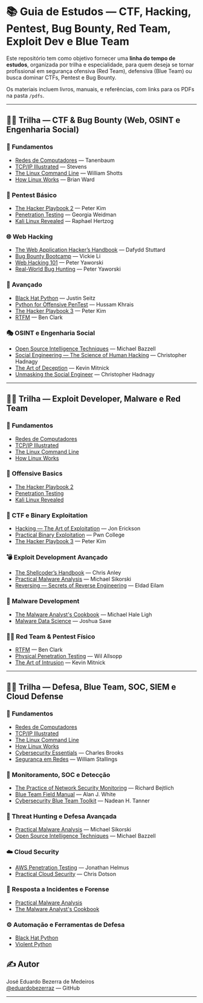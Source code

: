 # 📚 Guia de Estudos — CTF, Hacking, Pentest, Bug Bounty, Red Team, Exploit Dev e Blue Team

Este repositório tem como objetivo fornecer uma **linha do tempo de estudos**, organizada por trilha e especialidade, para quem deseja se tornar profissional em segurança ofensiva (Red Team), defensiva (Blue Team) ou busca dominar CTFs, Pentest e Bug Bounty.

Os materiais incluem livros, manuais, e referências, com links para os PDFs na pasta `/pdfs`.

---

## 🏴‍☠️ Trilha — CTF & Bug Bounty (Web, OSINT e Engenharia Social)

### 🔰 Fundamentos
- [Redes de Computadores](./pdfs/Redes_de_Computadores_-_Andrew_Tanenbaum.pdf) — Tanenbaum
- <a href="https://www.r-5.org/files/books/computers/internals/net/Richard_Stevens-TCP-IP_Illustrated-EN.pdf" target="_blank">TCP/IP Illustrated</a> — Stevens
- [The Linux Command Line](./pdfs/The_Linux_Command_Line_-_William_Shotts.pdf) — William Shotts  
- [How Linux Works](./pdfs/How_Linux_Works_-_Brian_Ward.pdf) — Brian Ward  

### 🚀 Pentest Básico
- [The Hacker Playbook 2](./pdfs/The_Hacker_Playbook_2_-_Peter_Kim.pdf) — Peter Kim  
- [Penetration Testing](./pdfs/Penetration_Testing_-_Georgia_Weidman.pdf) — Georgia Weidman  
- [Kali Linux Revealed](./pdfs/Kali_Linux_Revealed_-_Raphael_Hertzog.pdf) — Raphael Hertzog  

### 🌐 Web Hacking
- [The Web Application Hacker’s Handbook](./pdfs/The_Web_Application_Hackers_Handbook_-_Dafydd_Stuttard.pdf) — Dafydd Stuttard  
- [Bug Bounty Bootcamp](./pdfs/Bug_Bounty_Bootcamp_-_Vickie_Li.pdf) — Vickie Li  
- [Web Hacking 101](./pdfs/Web_Hacking_101_-_Peter_Yaworski.pdf) — Peter Yaworski  
- [Real-World Bug Hunting](./pdfs/Real_World_Bug_Hunting_-_Peter_Yaworski.pdf) — Peter Yaworski  

### 🧠 Avançado
- [Black Hat Python](./pdfs/Black_Hat_Python_-_Justin_Seitz.pdf) — Justin Seitz  
- [Python for Offensive PenTest](./pdfs/Python_for_Offensive_PenTest_-_Hussam_Khrais.pdf) — Hussam Khrais  
- [The Hacker Playbook 3](./pdfs/The_Hacker_Playbook_3_-_Peter_Kim.pdf) — Peter Kim  
- [RTFM](./pdfs/RTFM_-_Red_Team_Field_Manual.pdf) — Ben Clark

### 🎭 OSINT e Engenharia Social
- [Open Source Intelligence Techniques](./pdfs/Open_Source_Intelligence_Techniques_-_Michael_Bazzell.pdf) — Michael Bazzell  
- [Social Engineering — The Science of Human Hacking](./pdfs/Social_Engineering_-_The_Science_of_Human_Hacking_-_Christopher_Hadnagy.pdf) — Christopher Hadnagy  
- [The Art of Deception](./pdfs/The_Art_of_Deception_-_Kevin_Mitnick.pdf) — Kevin Mitnick  
- [Unmasking the Social Engineer](./pdfs/Unmasking_the_Social_Engineer_-_Christopher_Hadnagy.pdf) — Christopher Hadnagy   

---

## 🏴‍☠️ Trilha — Exploit Developer, Malware e Red Team

### 🔰 Fundamentos
- [Redes de Computadores](./pdfs/Redes_de_Computadores_-_Andrew_Tanenbaum.pdf)  
- [TCP/IP Illustrated](./pdfs/TCP-IP_Illustrated_Volume_1_-_Richard_Stevens.pdf)  
- [The Linux Command Line](./pdfs/The_Linux_Command_Line_-_William_Shotts.pdf)  
- [How Linux Works](./pdfs/How_Linux_Works_-_Brian_Ward.pdf)  

### 🚀 Offensive Basics
- [The Hacker Playbook 2](./pdfs/The_Hacker_Playbook_2_-_Peter_Kim.pdf)  
- [Penetration Testing](./pdfs/Penetration_Testing_-_Georgia_Weidman.pdf)  
- [Kali Linux Revealed](./pdfs/Kali_Linux_Revealed_-_Raphael_Hertzog.pdf)  

### 🏴 CTF e Binary Exploitation
- [Hacking — The Art of Exploitation](./pdfs/Hacking_The_Art_of_Exploitation_-_Jon_Erickson.pdf) — Jon Erickson  
- [Practical Binary Exploitation](./pdfs/Practical_Binary_Exploitation_-_Pwn_College.pdf) — Pwn College  
- [The Hacker Playbook 3](./pdfs/The_Hacker_Playbook_3_-_Peter_Kim.pdf) — Peter Kim  

### 💣 Exploit Development Avançado
- [The Shellcoder’s Handbook](./pdfs/The_Shellcoders_Handbook_-_Chris_Anley.pdf) — Chris Anley  
- [Practical Malware Analysis](./pdfs/Practical_Malware_Analysis_-_Michael_Sikorski.pdf) — Michael Sikorski  
- [Reversing — Secrets of Reverse Engineering](./pdfs/Reversing_Secrets_of_Reverse_Engineering_-_Eldad_Eilam.pdf) — Eldad Eilam  

### 🐍 Malware Development
- [The Malware Analyst's Cookbook](./pdfs/The_Malware_Analysts_Cookbook_-_Michael_Hale_Ligh.pdf) — Michael Hale Ligh  
- [Malware Data Science](./pdfs/Malware_Data_Science_-_Joshua_Saxe.pdf) — Joshua Saxe  

### 🏴‍☠️ Red Team & Pentest Físico
- [RTFM](./pdfs/RTFM_-_Red_Team_Field_Manual.pdf) — Ben Clark  
- [Physical Penetration Testing](./pdfs/Physical_Penetration_Testing_-_Wil_Allsopp.pdf) — Wil Allsopp  
- [The Art of Intrusion](./pdfs/The_Art_of_Intrusion_-_Kevin_Mitnick.pdf) — Kevin Mitnick  

---

## 🏴‍☠️ Trilha — Defesa, Blue Team, SOC, SIEM e Cloud Defense

### 🔰 Fundamentos
- [Redes de Computadores](./pdfs/Redes_de_Computadores_-_Andrew_Tanenbaum.pdf)  
- [TCP/IP Illustrated](./pdfs/TCP-IP_Illustrated_Volume_1_-_Richard_Stevens.pdf)  
- [The Linux Command Line](./pdfs/The_Linux_Command_Line_-_William_Shotts.pdf)  
- [How Linux Works](./pdfs/How_Linux_Works_-_Brian_Ward.pdf)  
- [Cybersecurity Essentials](./pdfs/Cybersecurity_Essentials_-_Charles_Brooks.pdf) — Charles Brooks  
- [Segurança em Redes](./pdfs/Seguranca_em_Redes_-_William_Stallings.pdf) — William Stallings  

### 🔎 Monitoramento, SOC e Detecção
- [The Practice of Network Security Monitoring](./pdfs/The_Practice_of_Network_Security_Monitoring_-_Richard_Bejtlich.pdf) — Richard Bejtlich  
- [Blue Team Field Manual](./pdfs/Blue_Team_Field_Manual.pdf) — Alan J. White  
- [Cybersecurity Blue Team Toolkit](./pdfs/Cybersecurity_Blue_Team_Toolkit_-_Nadean_H_Tanner.pdf) — Nadean H. Tanner  

### 🧠 Threat Hunting e Defesa Avançada
- [Practical Malware Analysis](./pdfs/Practical_Malware_Analysis_-_Michael_Sikorski.pdf) — Michael Sikorski  
- [Open Source Intelligence Techniques](./pdfs/Open_Source_Intelligence_Techniques_-_Michael_Bazzell.pdf) — Michael Bazzell  

### ☁️ Cloud Security
- [AWS Penetration Testing](./pdfs/AWS_Penetration_Testing_-_Jonathan_Helmus.pdf) — Jonathan Helmus  
- [Practical Cloud Security](./pdfs/Practical_Cloud_Security_-_Chris_Dotson.pdf) — Chris Dotson  

### 🚨 Resposta a Incidentes e Forense
- [Practical Malware Analysis](./pdfs/Practical_Malware_Analysis_-_Michael_Sikorski.pdf)  
- [The Malware Analyst's Cookbook](./pdfs/The_Malware_Analysts_Cookbook_-_Michael_Hale_Ligh.pdf)  

### ⚙️ Automação e Ferramentas de Defesa
- [Black Hat Python](./pdfs/Black_Hat_Python_-_Justin_Seitz.pdf)  
- [Violent Python](./pdfs/Violent_Python_-_TJ_OConner.pdf)  


## ✍️ Autor

José Eduardo Bezerra de Medeiros  
[@eduardobezerraz](https://github.com/eduardobezerraz) — GitHub    

---

